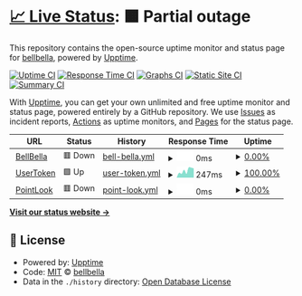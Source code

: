 # [📈 Live Status](https://bellbella.github.io/uptime): <!--live status--> **🟧 Partial outage**

This repository contains the open-source uptime monitor and status page for [bellbella](https://bellbella.github.io/uptime), powered by [Upptime](https://github.com/upptime/upptime).

[![Uptime CI](https://github.com/bellbella/uptime/workflows/Uptime%20CI/badge.svg)](https://github.com/bellbella/uptime/actions?query=workflow%3A%22Uptime+CI%22)
[![Response Time CI](https://github.com/bellbella/uptime/workflows/Response%20Time%20CI/badge.svg)](https://github.com/bellbella/uptime/actions?query=workflow%3A%22Response+Time+CI%22)
[![Graphs CI](https://github.com/bellbella/uptime/workflows/Graphs%20CI/badge.svg)](https://github.com/bellbella/uptime/actions?query=workflow%3A%22Graphs+CI%22)
[![Static Site CI](https://github.com/bellbella/uptime/workflows/Static%20Site%20CI/badge.svg)](https://github.com/bellbella/uptime/actions?query=workflow%3A%22Static+Site+CI%22)
[![Summary CI](https://github.com/bellbella/uptime/workflows/Summary%20CI/badge.svg)](https://github.com/bellbella/uptime/actions?query=workflow%3A%22Summary+CI%22)

With [Upptime](https://upptime.js.org), you can get your own unlimited and free uptime monitor and status page, powered entirely by a GitHub repository. We use [Issues](https://github.com/bellbella/uptime/issues) as incident reports, [Actions](https://github.com/bellbella/uptime/actions) as uptime monitors, and [Pages](https://bellbella.github.io/uptime) for the status page.

<!--start: status pages-->
<!-- This summary is generated by Upptime (https://github.com/upptime/upptime) -->
<!-- Do not edit this manually, your changes will be overwritten -->
<!-- prettier-ignore -->
| URL | Status | History | Response Time | Uptime |
| --- | ------ | ------- | ------------- | ------ |
| <img alt="" src="https://icons.duckduckgo.com/ip3/www.bellbella.com.ico" height="13"> [BellBella](https://www.bellbella.com) | 🟥 Down | [bell-bella.yml](https://github.com/bellbella/uptime/commits/HEAD/history/bell-bella.yml) | <details><summary><img alt="Response time graph" src="./graphs/bell-bella/response-time-week.png" height="20"> 0ms</summary><br><a href="https://bellbella.github.io/uptime/history/bell-bella"><img alt="Response time 1040" src="https://img.shields.io/endpoint?url=https%3A%2F%2Fraw.githubusercontent.com%2Fbellbella%2Fuptime%2FHEAD%2Fapi%2Fbell-bella%2Fresponse-time.json"></a><br><a href="https://bellbella.github.io/uptime/history/bell-bella"><img alt="24-hour response time 0" src="https://img.shields.io/endpoint?url=https%3A%2F%2Fraw.githubusercontent.com%2Fbellbella%2Fuptime%2FHEAD%2Fapi%2Fbell-bella%2Fresponse-time-day.json"></a><br><a href="https://bellbella.github.io/uptime/history/bell-bella"><img alt="7-day response time 0" src="https://img.shields.io/endpoint?url=https%3A%2F%2Fraw.githubusercontent.com%2Fbellbella%2Fuptime%2FHEAD%2Fapi%2Fbell-bella%2Fresponse-time-week.json"></a><br><a href="https://bellbella.github.io/uptime/history/bell-bella"><img alt="30-day response time 0" src="https://img.shields.io/endpoint?url=https%3A%2F%2Fraw.githubusercontent.com%2Fbellbella%2Fuptime%2FHEAD%2Fapi%2Fbell-bella%2Fresponse-time-month.json"></a><br><a href="https://bellbella.github.io/uptime/history/bell-bella"><img alt="1-year response time 0" src="https://img.shields.io/endpoint?url=https%3A%2F%2Fraw.githubusercontent.com%2Fbellbella%2Fuptime%2FHEAD%2Fapi%2Fbell-bella%2Fresponse-time-year.json"></a></details> | <details><summary><a href="https://bellbella.github.io/uptime/history/bell-bella">0.00%</a></summary><a href="https://bellbella.github.io/uptime/history/bell-bella"><img alt="All-time uptime 22.54%" src="https://img.shields.io/endpoint?url=https%3A%2F%2Fraw.githubusercontent.com%2Fbellbella%2Fuptime%2FHEAD%2Fapi%2Fbell-bella%2Fuptime.json"></a><br><a href="https://bellbella.github.io/uptime/history/bell-bella"><img alt="24-hour uptime 0.00%" src="https://img.shields.io/endpoint?url=https%3A%2F%2Fraw.githubusercontent.com%2Fbellbella%2Fuptime%2FHEAD%2Fapi%2Fbell-bella%2Fuptime-day.json"></a><br><a href="https://bellbella.github.io/uptime/history/bell-bella"><img alt="7-day uptime 0.00%" src="https://img.shields.io/endpoint?url=https%3A%2F%2Fraw.githubusercontent.com%2Fbellbella%2Fuptime%2FHEAD%2Fapi%2Fbell-bella%2Fuptime-week.json"></a><br><a href="https://bellbella.github.io/uptime/history/bell-bella"><img alt="30-day uptime 0.00%" src="https://img.shields.io/endpoint?url=https%3A%2F%2Fraw.githubusercontent.com%2Fbellbella%2Fuptime%2FHEAD%2Fapi%2Fbell-bella%2Fuptime-month.json"></a><br><a href="https://bellbella.github.io/uptime/history/bell-bella"><img alt="1-year uptime 0.00%" src="https://img.shields.io/endpoint?url=https%3A%2F%2Fraw.githubusercontent.com%2Fbellbella%2Fuptime%2FHEAD%2Fapi%2Fbell-bella%2Fuptime-year.json"></a></details>
| <img alt="" src="https://icons.duckduckgo.com/ip3/www.usertoken.com.ico" height="13"> [UserToken](https://www.usertoken.com) | 🟩 Up | [user-token.yml](https://github.com/bellbella/uptime/commits/HEAD/history/user-token.yml) | <details><summary><img alt="Response time graph" src="./graphs/user-token/response-time-week.png" height="20"> 247ms</summary><br><a href="https://bellbella.github.io/uptime/history/user-token"><img alt="Response time 200" src="https://img.shields.io/endpoint?url=https%3A%2F%2Fraw.githubusercontent.com%2Fbellbella%2Fuptime%2FHEAD%2Fapi%2Fuser-token%2Fresponse-time.json"></a><br><a href="https://bellbella.github.io/uptime/history/user-token"><img alt="24-hour response time 166" src="https://img.shields.io/endpoint?url=https%3A%2F%2Fraw.githubusercontent.com%2Fbellbella%2Fuptime%2FHEAD%2Fapi%2Fuser-token%2Fresponse-time-day.json"></a><br><a href="https://bellbella.github.io/uptime/history/user-token"><img alt="7-day response time 247" src="https://img.shields.io/endpoint?url=https%3A%2F%2Fraw.githubusercontent.com%2Fbellbella%2Fuptime%2FHEAD%2Fapi%2Fuser-token%2Fresponse-time-week.json"></a><br><a href="https://bellbella.github.io/uptime/history/user-token"><img alt="30-day response time 188" src="https://img.shields.io/endpoint?url=https%3A%2F%2Fraw.githubusercontent.com%2Fbellbella%2Fuptime%2FHEAD%2Fapi%2Fuser-token%2Fresponse-time-month.json"></a><br><a href="https://bellbella.github.io/uptime/history/user-token"><img alt="1-year response time 173" src="https://img.shields.io/endpoint?url=https%3A%2F%2Fraw.githubusercontent.com%2Fbellbella%2Fuptime%2FHEAD%2Fapi%2Fuser-token%2Fresponse-time-year.json"></a></details> | <details><summary><a href="https://bellbella.github.io/uptime/history/user-token">100.00%</a></summary><a href="https://bellbella.github.io/uptime/history/user-token"><img alt="All-time uptime 28.52%" src="https://img.shields.io/endpoint?url=https%3A%2F%2Fraw.githubusercontent.com%2Fbellbella%2Fuptime%2FHEAD%2Fapi%2Fuser-token%2Fuptime.json"></a><br><a href="https://bellbella.github.io/uptime/history/user-token"><img alt="24-hour uptime 100.00%" src="https://img.shields.io/endpoint?url=https%3A%2F%2Fraw.githubusercontent.com%2Fbellbella%2Fuptime%2FHEAD%2Fapi%2Fuser-token%2Fuptime-day.json"></a><br><a href="https://bellbella.github.io/uptime/history/user-token"><img alt="7-day uptime 100.00%" src="https://img.shields.io/endpoint?url=https%3A%2F%2Fraw.githubusercontent.com%2Fbellbella%2Fuptime%2FHEAD%2Fapi%2Fuser-token%2Fuptime-week.json"></a><br><a href="https://bellbella.github.io/uptime/history/user-token"><img alt="30-day uptime 100.00%" src="https://img.shields.io/endpoint?url=https%3A%2F%2Fraw.githubusercontent.com%2Fbellbella%2Fuptime%2FHEAD%2Fapi%2Fuser-token%2Fuptime-month.json"></a><br><a href="https://bellbella.github.io/uptime/history/user-token"><img alt="1-year uptime 33.90%" src="https://img.shields.io/endpoint?url=https%3A%2F%2Fraw.githubusercontent.com%2Fbellbella%2Fuptime%2FHEAD%2Fapi%2Fuser-token%2Fuptime-year.json"></a></details>
| <img alt="" src="https://icons.duckduckgo.com/ip3/www.pointlook.com.ico" height="13"> [PointLook](https://www.pointlook.com) | 🟥 Down | [point-look.yml](https://github.com/bellbella/uptime/commits/HEAD/history/point-look.yml) | <details><summary><img alt="Response time graph" src="./graphs/point-look/response-time-week.png" height="20"> 0ms</summary><br><a href="https://bellbella.github.io/uptime/history/point-look"><img alt="Response time 716" src="https://img.shields.io/endpoint?url=https%3A%2F%2Fraw.githubusercontent.com%2Fbellbella%2Fuptime%2FHEAD%2Fapi%2Fpoint-look%2Fresponse-time.json"></a><br><a href="https://bellbella.github.io/uptime/history/point-look"><img alt="24-hour response time 0" src="https://img.shields.io/endpoint?url=https%3A%2F%2Fraw.githubusercontent.com%2Fbellbella%2Fuptime%2FHEAD%2Fapi%2Fpoint-look%2Fresponse-time-day.json"></a><br><a href="https://bellbella.github.io/uptime/history/point-look"><img alt="7-day response time 0" src="https://img.shields.io/endpoint?url=https%3A%2F%2Fraw.githubusercontent.com%2Fbellbella%2Fuptime%2FHEAD%2Fapi%2Fpoint-look%2Fresponse-time-week.json"></a><br><a href="https://bellbella.github.io/uptime/history/point-look"><img alt="30-day response time 0" src="https://img.shields.io/endpoint?url=https%3A%2F%2Fraw.githubusercontent.com%2Fbellbella%2Fuptime%2FHEAD%2Fapi%2Fpoint-look%2Fresponse-time-month.json"></a><br><a href="https://bellbella.github.io/uptime/history/point-look"><img alt="1-year response time 0" src="https://img.shields.io/endpoint?url=https%3A%2F%2Fraw.githubusercontent.com%2Fbellbella%2Fuptime%2FHEAD%2Fapi%2Fpoint-look%2Fresponse-time-year.json"></a></details> | <details><summary><a href="https://bellbella.github.io/uptime/history/point-look">0.00%</a></summary><a href="https://bellbella.github.io/uptime/history/point-look"><img alt="All-time uptime 23.55%" src="https://img.shields.io/endpoint?url=https%3A%2F%2Fraw.githubusercontent.com%2Fbellbella%2Fuptime%2FHEAD%2Fapi%2Fpoint-look%2Fuptime.json"></a><br><a href="https://bellbella.github.io/uptime/history/point-look"><img alt="24-hour uptime 0.00%" src="https://img.shields.io/endpoint?url=https%3A%2F%2Fraw.githubusercontent.com%2Fbellbella%2Fuptime%2FHEAD%2Fapi%2Fpoint-look%2Fuptime-day.json"></a><br><a href="https://bellbella.github.io/uptime/history/point-look"><img alt="7-day uptime 0.00%" src="https://img.shields.io/endpoint?url=https%3A%2F%2Fraw.githubusercontent.com%2Fbellbella%2Fuptime%2FHEAD%2Fapi%2Fpoint-look%2Fuptime-week.json"></a><br><a href="https://bellbella.github.io/uptime/history/point-look"><img alt="30-day uptime 0.00%" src="https://img.shields.io/endpoint?url=https%3A%2F%2Fraw.githubusercontent.com%2Fbellbella%2Fuptime%2FHEAD%2Fapi%2Fpoint-look%2Fuptime-month.json"></a><br><a href="https://bellbella.github.io/uptime/history/point-look"><img alt="1-year uptime 0.00%" src="https://img.shields.io/endpoint?url=https%3A%2F%2Fraw.githubusercontent.com%2Fbellbella%2Fuptime%2FHEAD%2Fapi%2Fpoint-look%2Fuptime-year.json"></a></details>

<!--end: status pages-->

[**Visit our status website →**](https://bellbella.github.io/uptime)

## 📄 License

- Powered by: [Upptime](https://github.com/upptime/upptime)
- Code: [MIT](./LICENSE) © [bellbella](https://bellbella.github.io/uptime)
- Data in the `./history` directory: [Open Database License](https://opendatacommons.org/licenses/odbl/1-0/)
